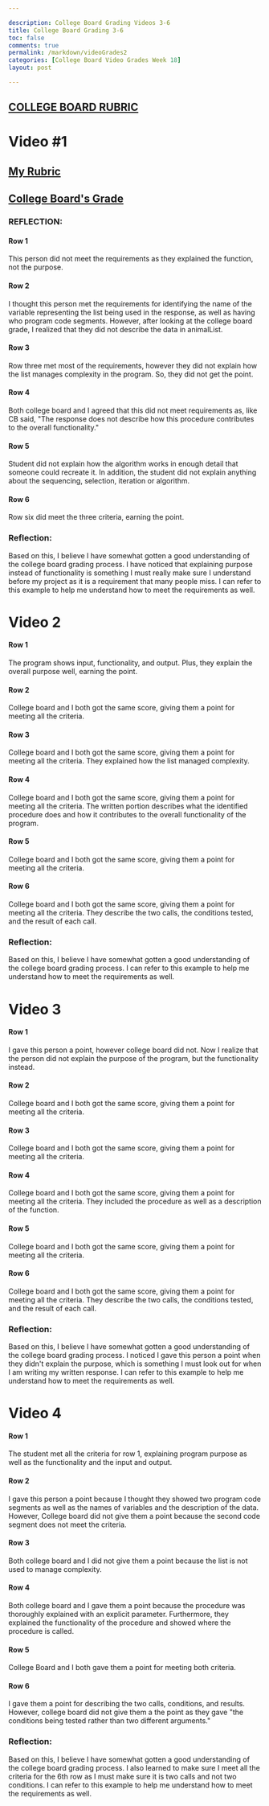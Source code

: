 ```yaml
--- 

description: College Board Grading Videos 3-6
title: College Board Grading 3-6
toc: false
comments: true
permalink: /markdown/videoGrades2
categories: [College Board Video Grades Week 18]
layout: post

---
```


## [COLLEGE BOARD RUBRIC](https://apcentral.collegeboard.org/media/pdf/ap22-sg-computer-science-principles.pdf)


# Video #1

## [My Rubric](https://github.com/lydia-c2/lyds.github.io/issues/15)

## [College Board's Grade](https://drive.google.com/file/d/1HXDauimq8edpT0-aZ2iIujzLdIxtyKMx/view)



### REFLECTION:

#### Row 1
This person did not meet the requirements as they explained the function, not the purpose.

#### Row 2

I thought this person met the requirements for identifying the name of the variable representing the list being used in the response, as well as having who program code segments. However, after looking at the college board grade, I realized that they did not describe the data in animalList.

#### Row 3

Row three met most of the requirements, however they did not explain how the list manages complexity in the program. So, they did not get the point.

#### Row 4

Both college board and I agreed that this did not meet requirements as, like CB said, "The response does not describe how this procedure contributes to the overall functionality."

#### Row 5

Student did not explain how the algorithm works in enough detail that someone could recreate it. In addition, the student did not explain anything about the sequencing, selection, iteration or algorithm.

#### Row 6 

Row six did meet the three criteria, earning the point.

### Reflection:
Based on this, I believe I have somewhat gotten a good understanding of the college board grading process. I have noticed that explaining purpose instead of functionality is something I must really make sure I understand before my project as it is a requirement that many people miss. I can refer to this example to help me understand how to meet the requirements as well. 

# Video 2

#### Row 1

The program shows input, functionality, and output. Plus, they explain the overall purpose well, earning the point.

#### Row 2

College board and I both got the same score, giving them a point for meeting all the criteria.

#### Row 3

College board and I both got the same score, giving them a point for meeting all the criteria. They explained how the list managed complexity.

#### Row 4

College board and I both got the same score, giving them a point for meeting all the criteria. The written portion describes what the identified procedure does and how it contributes to the overall functionality of the program.

#### Row 5

College board and I both got the same score, giving them a point for meeting all the criteria.


#### Row 6

College board and I both got the same score, giving them a point for meeting all the criteria. They describe the two calls, the conditions tested, and the result of each call.

### Reflection:
Based on this, I believe I have somewhat gotten a good understanding of the college board grading process. I can refer to this example to help me understand how to meet the requirements as well. 


# Video 3

#### Row 1

I gave this person a point, however college board did not. Now I realize that the person did not explain the purpose of the program, but the functionality instead. 

#### Row 2

College board and I both got the same score, giving them a point for meeting all the criteria.

#### Row 3

College board and I both got the same score, giving them a point for meeting all the criteria.

#### Row 4

College board and I both got the same score, giving them a point for meeting all the criteria. They included the procedure as well as a description of the function.

#### Row 5

College board and I both got the same score, giving them a point for meeting all the criteria.


#### Row 6

College board and I both got the same score, giving them a point for meeting all the criteria. They describe the two calls, the conditions tested, and the result of each call.


### Reflection:
Based on this, I believe I have somewhat gotten a good understanding of the college board grading process. I noticed I gave this person a point when they didn't explain the purpose, which is something I must look out for when I am writing my written response. I can refer to this example to help me understand how to meet the requirements as well. 

# Video 4

#### Row 1

The student met all the criteria for row 1, explaining program purpose as well as the functionality and the input and output. 


#### Row 2

I gave this person a point because I thought they showed two program code segments as well as the names of variables and the description of the data. However, College board did not give them a point because the second code segment does not meet the criteria.

#### Row 3

Both college board and I did not give them a point because the list is not used to manage complexity. 

#### Row 4

Both college board and I gave them a point because the procedure was thoroughly explained with an explicit parameter. Furthermore, they explained the functionality of the procedure and showed where the procedure is called.

#### Row 5

College Board and I both gave them a point for meeting both criteria.

#### Row 6

I gave them a point for describing the two calls, conditions, and results. However, college board did not give them a the point as they gave "the conditions being tested rather than two different arguments."

### Reflection:
Based on this, I believe I have somewhat gotten a good understanding of the college board grading process. I also learned to make sure I meet all the criteria for the 6th row as I must make sure it is two calls and not two conditions. I can refer to this example to help me understand how to meet the requirements as well. 
